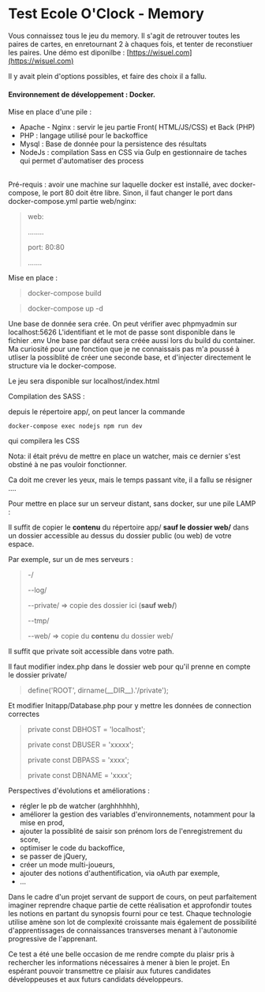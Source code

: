 # Test Ecole O'Clock - Memory

Vous connaissez tous le jeu du memory.
Il s'agit de retrouver toutes les paires de cartes, en enretournant 2 à chaques fois, et tenter de reconstiuer les paires.
Une démo est diponilbe : [https://wisuel.com](https://wisuel.com)

Il y avait plein d'options possibles, et faire des choix il a fallu.
<br>

#### Environnement de développement : Docker.

Mise en place d'une pile :

* Apache - Nginx : servir le jeu partie Front( HTML/JS/CSS) et Back (PHP)
* PHP : langage utilisé pour le backoffice
* Mysql : Base de donnée pour la persistence des résultats
* NodeJs : compilation Sass en CSS via Gulp en gestionnaire de taches qui permet d'automatiser des process

<br>
Pré-requis : avoir une machine sur laquelle docker est installé, avec docker-compose, le port 80 doit être libre. Sinon, il faut changer le port dans docker-compose.yml partie web/nginx:

> web:
>
> ........
>
> port: 80:80
>
> .......

Mise en place :

> docker-compose build

> docker-compose up -d

Une base de donnée sera crée. On peut vérifier avec phpmyadmin sur localhost:5626
L'identifiant et le mot de passe sont disponible dans le fichier .env
Une base par défaut sera créée aussi lors du build du container.
Ma curiosité pour une fonction que je ne connaissais pas m'a poussé à utliser la possiblité de créer une seconde base, et d'injecter directement le structure via le docker-compose.

Le jeu sera disponible sur localhost/index.html

Compilation des SASS :

depuis le répertoire app/, on peut lancer la commande

`docker-compose exec nodejs npm run dev`

qui compilera les CSS

Nota: il était prévu de mettre en place un watcher, mais ce dernier s'est obstiné à ne pas vouloir fonctionner.

Ca doit me crever les yeux, mais le temps passant vite, il a fallu se résigner ....

Pour mettre en place sur un serveur distant, sans docker, sur une pile LAMP :

Il suffit de copier le **contenu** du répertoire app/ **sauf le dossier web/** dans un dossier accessible au dessus du dossier public (ou web) de votre espace.

Par exemple, sur un de mes serveurs :
<br>

> -/
>
> --log/
>
> --private/ => copie des dossier ici (**sauf web/**)
>
> --tmp/
>
> --web/ => copie du **contenu** du dossier web/
>

Il suffit que private soit accessible dans votre path.

Il faut modifier index.php dans le dossier web pour qu'il prenne en compte le dossier private/

> define('ROOT', dirname(\_\_DIR\_\_).'/private');

Et modifier Initapp/Database.php pour y mettre les données de connection correctes

> private const DBHOST = 'localhost';
>
> private const DBUSER = 'xxxxx';
>
> private const DBPASS = 'xxxx';
>
> private const DBNAME = 'xxxx';

Perspectives d'évolutions et améliorations :

* régler le pb de watcher (arghhhhhh),
* améliorer la gestion des variables d'environnements, notamment pour la mise en prod,
* ajouter la possiblité de saisir son prénom lors de l'enregistrement du score,
* optimiser le code du backoffice,
* se passer de jQuery,
* créer un mode multi-joueurs,
* ajouter des notions d'authentification, via oAuth par exemple,
* ...

Dans le cadre d'un projet servant de support de cours, on peut parfaitement imaginer reprendre chaque partie de cette réalisation et approfondir toutes les notions en partant du synopsis fourni pour ce test.
Chaque technologie utilise amène son lot de complexité croissante mais également de possibilité d'apprentissages de connaissances transverses menant à l'autonomie progressive de l'apprenant.

Ce test a été une belle occasion de me rendre compte du plaisr pris à rechercher les informations nécessaires à mener à bien le projet.
En espérant pouvoir transmettre ce plaisir aux futures candidates développeuses et aux futurs candidats développeurs.
